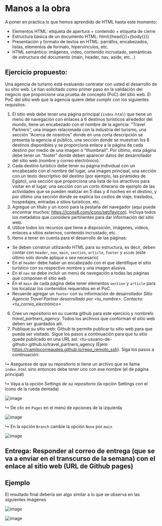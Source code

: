 # Manos a la obra

A poner en práctica lo que hemos aprendido de HTML hasta este momento:

<ul>
  <li>Elementos HTML: etiqueta de apertura + contenido + etiqueta de cierre</li>
  <li>Estructura básica de un documento HTML: html{{head{}}+{body{}}}</li>
  <li>Presentación y formato de textos en HTML: parráfos, encabezados, listas, elementos de formato, hipervínculos, etc.</li>
  <li>HTML semántico: imágenes, video, contenido incrustado, semánticas de estructura del documento (main, header, nav, aside, etc...)</li>
</ul>

## Ejercicio propuesto:

Una agencia de turismo está evaluando contratar con usted el desarrollo de su sitio web. Le han solicitado como primer paso en la validación del negocio que proporcione una prueba de concepto (PoC) del sitio web.
El PoC del sitio web que la agencia quiere debe cumplir con los siguientes requisitos:

1. El sitio web debe tener una página principal (<code>index.html</code>) que tiene un menú de navegación con enlaces a 6 destinos turísticos alrededor del mundo, tiene un encabezado con el nombre de la agencia: "Travel Partners", una imagen relacionada con la industria del turismo, una sección "Acerca de nosotros" donde en una corta descripción se presenta la agencia al público, una sección donde se muestran los 6 destinos disponibles y se proporciona enlace a la página de cada destino por medio de una imagen o "thumbnail". Por último, esta página debe tener un "footer" donde deben aparecer datos del desarrollador del sitio web (nombre y correo electrónico).
2. Cada destino turístico debe tener su página individual con un encabezado con el nombre del lugar, una imagen principal, una sección con un texto descriptivo del destino (por ejemplo, las pirámides de Egipto), una sección que proporciona una lista de los atractivos para visitar en el lugar, una sección con un corto itinerario de ejemplo de las actividades que se pueden realizar en 5 días y 4 noches en el destino, y por último una sección donde se explica los costos de viaje, traslados, hospedajes, entradas a sitios turísticos, etc.
3. Agregue un título y un ícono para la pestaña del navegador (aquí puede encontrar muchos: https://icons8.com/icons/set/favicon). Incluya todos los metadatos que considere pertinentes para dar información del sitio web.
4. Utilice todos los recursos que tiene a disposición, imágenes, videos, enlaces a sitios externos, contenido incrustado, etc.
5. Items a tener en cuenta para el desarrollo de las páginas:
<ul>
  <li>Se deben construir utilizando HTML para su estructura, es decir, deben contar con <code>header</code>, <code>nav</code>, <code>main</code>, <code>section</code>, <code>article</code>, <code>footer</code> y <code>aside</code> (este último solo donde aplique o sea necesario)</li>
  <li>En el <code>header</code> debe haber un encabezado con el que identifique el sitio turístico con su respectivo nombre y una imagen alusiva.</li>
  <li>En el <code>nav</code> se debe incluir un menú de navegación a todas las páginas que componen el sitio web</li>
  <li>En el <code>main</code> de cada página debe tener elementos <code>section</code> y <code>article</code> para los localizar los contenidos requeridos en el PoC.</li>
  <li>Recuerde agregar un <code>footer</code> con su información de desarrollador <i>Sitio Agencia Travel Partner desarrollado por &lt;tu_nombre&gt;. Contacto: &lt;tu_correo_electrónico&gt;</i></li>  
</ul>

6. Cree un repositorio en su cuenta github para este ejercicio y nombrelo <i>travel_partners_agency</i>. Todos los archivos que conforman el sitio web deben ser guardados allí.
7. Publique su sitio web: Github te permite publicar tu sitio web para que pueda ser visitado. Sigue los pasos a continuación para que tu sitio quede publicado en una URL así: &lt;tu-usuario-de-github&gt;.github.io/travel_partners_agency (Ejem: https://camilocorreaudea.github.io/repo_remoto_ssh). Siga los pasos a continuación:
<p>&#8627; Asegurese de que su repositorio si tiene un archivo que se llama <code>index.html</code> sino entonces debe tener uno con ese nombre (el de página principal)</p>
<p>&#8627; Vaya a la opción <i>Settings de su repositorio</i> (la opción Settings con el ícono de la rueda dentada)</p> 

![image](https://github.com/camilocorreaUdeA/Programacion_Web_2023_2/assets/42076547/7a41b02c-b674-499e-8b01-8b69d0b19d6f)

<p>&#8627; De clic en <code>Pages</code> en el menú de opciones de la izquierda</p>

![image](https://github.com/camilocorreaUdeA/Programacion_Web_2023_2/assets/42076547/15b6de10-f045-45a4-929b-811cb6eb31cc)

<p>&#8627; En la opción <code>Branch</code> cambie la opción <code>None</code> por <code>main</code></p>

![image](https://github.com/camilocorreaUdeA/Programacion_Web_2023_2/assets/42076547/5095e78e-7e8c-405d-a1a1-d92d2b69156e)

## Entrega: Responder al correo de entrega (que se va a enviar en el transcurso de la semana) con el enlace al sitio web (URL de Github pages)

## Ejemplo

El resultado final debería ser algo similar a lo que se observa en las siguientes imágenes

![image](https://github.com/camilocorreaUdeA/Programacion_Web_2024_1/assets/42076547/30f4c9ee-32b2-4401-a086-a83b5c844f6a)

![image](https://github.com/camilocorreaUdeA/Programacion_Web_2024_1/assets/42076547/ae74ae21-dae3-44c5-9ce4-aed35bcf2834)




